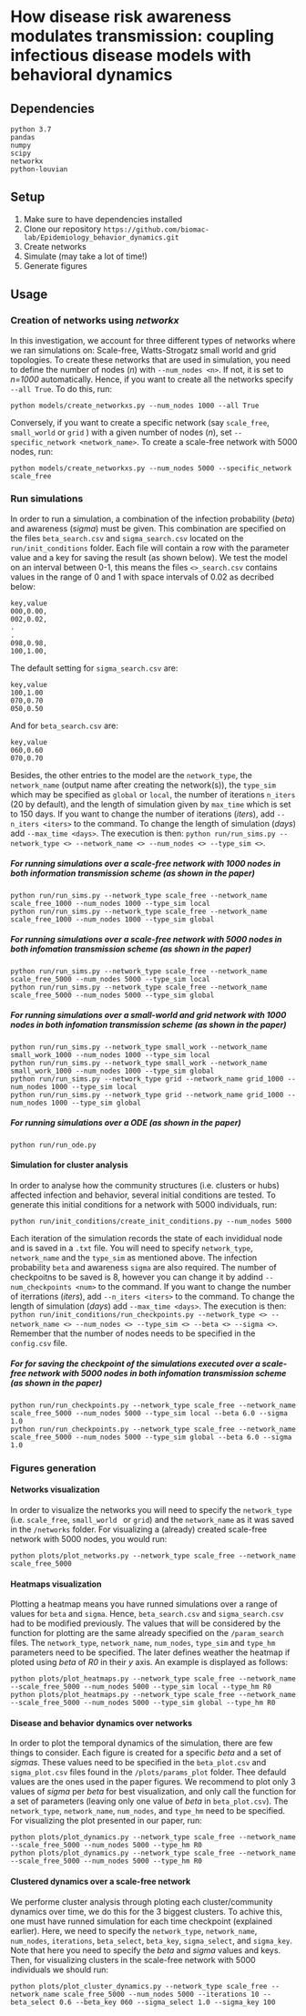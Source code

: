 # How disease risk awareness modulates transmission: coupling infectious disease models with behavioral dynamics

## Dependencies
    python 3.7
    pandas
    numpy
    scipy
    networkx
    python-louvian 

## Setup
1. Make sure to have dependencies installed
2. Clone our repository `https://github.com/biomac-lab/Epidemiology_behavior_dynamics.git`
3. Create networks
4. Simulate (may take a lot of time!)
5. Generate figures

## Usage

### Creation of networks using *networkx*

In this investigation, we account for three different types of networks where we ran simulations on: Scale-free, Watts-Strogatz small world and grid topologies. To create these networks that are used in simulation, you need to define the number of nodes (*n*) with `--num_nodes <n>`. If not, it is set to *n=1000* automatically. Hence, if you want to create all the networks specify `--all True`. To do this, run:

    python models/create_networkxs.py --num_nodes 1000 --all True 

Conversely, if you want to create a specific network (say `scale_free`, `small_world` or `grid` ) with a given number of nodes (*n*), set `--specific_network <network_name>`. To create a scale-free network with 5000 nodes, run:

    python models/create_networkxs.py --num_nodes 5000 --specific_network scale_free

### Run simulations

In order to run a simulation, a combination of the infection probability (*beta*) and awareness (*sigma*) must be given. This combination are specified on the files `beta_search.csv` and `sigma_search.csv` located on the `run/init_conditions` folder. Each file will contain a row with the parameter value and a key for saving the result (as shown below). We test the model on an interval between 0-1, this means the files `<>_search.csv` contains values in the range of 0 and 1 with space intervals of 0.02 as decribed below:

    key,value
    000,0.00,
    002,0.02,
    .
    .
    098,0.98,
    100,1.00,

The default setting for `sigma_search.csv` are:

    key,value
    100,1.00
    070,0.70
    050,0.50

And for `beta_search.csv` are:

    key,value
    060,0.60
    070,0.70

Besides, the other entries to the model are the `network_type`, the `network_name` (output name after creating the network(s)), the `type_sim` which may be specified as `global` or `local`, the number of iterations `n_iters` (20 by default), and the length of simulation given by `max_time` which is set to 150 days. If you want to change the number of iterations (*iters*), add `--n_iters <iters>` to the command. To change the length of simulation (*days*) add `--max_time <days>`. The execution is then: `python run/run_sims.py --network_type <> --network_name <> --num_nodes <> --type_sim <>`.

##### For running simulations over a scale-free network with 1000 nodes in both information transmission scheme (as shown in the paper)

    python run/run_sims.py --network_type scale_free --network_name scale_free_1000 --num_nodes 1000 --type_sim local
    python run/run_sims.py --network_type scale_free --network_name scale_free_1000 --num_nodes 1000 --type_sim global

##### For running simulations over a scale-free network with 5000 nodes in both infomation transmission scheme (as shown in the paper)

    python run/run_sims.py --network_type scale_free --network_name scale_free_5000 --num_nodes 5000 --type_sim local
    python run/run_sims.py --network_type scale_free --network_name scale_free_5000 --num_nodes 5000 --type_sim global

##### For running simulations over a small-world and grid network with 1000 nodes in both infomation transmission scheme (as shown in the paper)

    python run/run_sims.py --network_type small_work --network_name small_work_1000 --num_nodes 1000 --type_sim local
    python run/run_sims.py --network_type small_work --network_name small_work_1000 --num_nodes 1000 --type_sim global
    python run/run_sims.py --network_type grid --network_name grid_1000 --num_nodes 1000 --type_sim local
    python run/run_sims.py --network_type grid --network_name grid_1000 --num_nodes 1000 --type_sim global

##### For running simulations over a ODE (as shown in the paper)

    python run/run_ode.py

#### Simulation for cluster analysis

In order to analyse how the community structures (i.e. clusters or hubs) affected infection and behavior, several initial conditions are tested. To generate this initial conditions for a network with 5000 individuals, run:

    python run/init_conditions/create_init_conditions.py --num_nodes 5000

Each iteration of the simulation records the state of each invididual node and is saved in a `.txt` file. You will need to specify `network_type`, `network_name` and the `type_sim` as mentioned above. The infection probability `beta` and awareness `sigma` are also required. The number of checkpoitns to be saved is 8, however you can change it by addind `--num_checkpoints <num>` to the command. If you want to change the number of iterrations (*iters*), add `--n_iters <iters>` to the command. To change the length of simulation (*days*) add `--max_time <days>`. The execution is then: `python run/init_conditions/run_checkpoints.py --network_type <> --network_name <> --num_nodes <> --type_sim <> --beta <> --sigma <>`. Remember that the number of nodes needs to be specified in the `config.csv` file.

##### For for saving the checkpoint of the simulations executed over a scale-free network with 5000 nodes in both infomation transmission scheme (as shown in the paper)

    python run/run_checkpoints.py --network_type scale_free --network_name scale_free_5000 --num_nodes 5000 --type_sim local --beta 6.0 --sigma 1.0
    python run/run_checkpoints.py --network_type scale_free --network_name scale_free_5000 --num_nodes 5000 --type_sim global --beta 6.0 --sigma 1.0

### Figures generation

#### Networks visualization

In order to visualize the networks you will need to specify the `network_type` (i.e.  `scale_free`, `small_world ` or `grid`) and the `network_name` as it was saved in the `/networks` folder. For visualizing a (already) created scale-free network with 5000 nodes, you would run:

    python plots/plot_networks.py --network_type scale_free --network_name scale_free_5000

#### Heatmaps visualization

Plotting a heatmap means you have runned simulations over a range of values for `beta` and `sigma`. Hence, `beta_search.csv` and `sigma_search.csv` had to be modified previously. The values that will be considered by the function for plotting are the same already specified on the `/param_search` files. The `network_type`, `network_name`, `num_nodes`, `type_sim` and `type_hm` parameters need to be specified. The later defines weather the heatmap if ploted using *beta* of *R0* in their *y* axis. An example is displayed as follows:

    python plots/plot_heatmaps.py --network_type scale_free --network_name --scale_free_5000 --num_nodes 5000 --type_sim local --type_hm R0
    python plots/plot_heatmaps.py --network_type scale_free --network_name --scale_free_5000 --num_nodes 5000 --type_sim global --type_hm R0

#### Disease and behavior dynamics over networks

In order to plot the temporal dynamics of the simulation, there are few things to consider. Each figure is created for a specific *beta* and a set of *sigmas*. These values need to be specified in the `beta_plot.csv` and `sigma_plot.csv` files found in the `/plots/params_plot` folder. Thee defauld values are the ones used in the paper figures. We recommend to plot only 3 values of *sigma* per *beta* for best visualization, and only call the function for a set of parameters (leaving only one value of *beta* in `beta_plot.csv`). The `network_type`, `network_name`, `num_nodes`, and `type_hm` need to be specified. For visualizing the plot presented in our paper, run:

    python plots/plot_dynamics.py --network_type scale_free --network_name --scale_free_5000 --num_nodes 5000 --type_hm R0
    python plots/plot_dynamics.py --network_type scale_free --network_name --scale_free_5000 --num_nodes 5000 --type_hm R0

#### Clustered dynamics over a scale-free network

We performe cluster analysis through ploting each cluster/community dynamics over time, we do this for the 3 biggest clusters. To achive this, one must have runned simulation for each time checkpoint (explained earlier). Here, we need to specify the `network_type`, `network_name`, `num_nodes`, `iterations`, `beta_select`, `beta_key`, `sigma_select`, and `sigma_key`. Note that here you need to specify the *beta* and *sigma* values and keys. Then, for visualizing clusters in the scale-free network with 5000 individuals we should run:

    python plots/plot_cluster_dynamics.py --network_type scale_free --network_name scale_free_5000 --num_nodes 5000 --iterations 10 --beta_select 0.6 --beta_key 060 --sigma_select 1.0 --sigma_key 100
